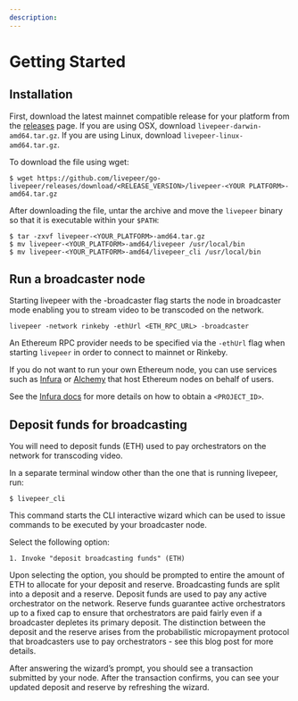 ```yaml
---
description:
---
```


# Getting Started

## Installation

First, download the latest mainnet compatible release for your platform from the
[releases](https://github.com/livepeer/go-livepeer/releases) page. If you are
using OSX, download `livepeer-darwin-amd64.tar.gz`. If you are using Linux,
download `livepeer-linux-amd64.tar.gz`.

To download the file using wget:

```
$ wget https://github.com/livepeer/go-livepeer/releases/download/<RELEASE_VERSION>/livepeer-<YOUR PLATFORM>-amd64.tar.gz
```

After downloading the file, untar the archive and move the `livepeer` binary so
that it is executable within your `$PATH`:

```
$ tar -zxvf livepeer-<YOUR_PLATFORM>-amd64.tar.gz
$ mv livepeer-<YOUR_PLATFORM>-amd64/livepeer /usr/local/bin
$ mv livepeer-<YOUR_PLATFORM>-amd64/livepeer_cli /usr/local/bin
```

## Run a broadcaster node

Starting livepeer with the -broadcaster flag starts the node in broadcaster mode
enabling you to stream video to be transcoded on the network.

`livepeer -network rinkeby -ethUrl <ETH_RPC_URL> -broadcaster`

An Ethereum RPC provider needs to be specified via the `-ethUrl` flag when
starting `livepeer` in order to connect to mainnet or Rinkeby.

If you do not want to run your own Ethereum node, you can use services such as
[Infura](https://infura.io/) or [Alchemy](https://alchemyapi.io/) that host
Ethereum nodes on behalf of users.

See the [Infura docs](https://infura.io/docs/gettingStarted/makeRequests.md) for
more details on how to obtain a `<PROJECT_ID>`.

## Deposit funds for broadcasting

You will need to deposit funds (ETH) used to pay orchestrators on the network
for transcoding video.

In a separate terminal window other than the one that is running livepeer, run:

`$ livepeer_cli`

This command starts the CLI interactive wizard which can be used to issue
commands to be executed by your broadcaster node.

Select the following option:

`1. Invoke "deposit broadcasting funds" (ETH)`

Upon selecting the option, you should be prompted to entire the amount of ETH to
allocate for your deposit and reserve. Broadcasting funds are split into a
deposit and a reserve. Deposit funds are used to pay any active orchestrator on
the network. Reserve funds guarantee active orchestrators up to a fixed cap to
ensure that orchestrators are paid fairly even if a broadcaster depletes its
primary deposit. The distinction between the deposit and the reserve arises from
the probabilistic micropayment protocol that broadcasters use to pay
orchestrators - see this blog post for more details.

After answering the wizard’s prompt, you should see a transaction submitted by
your node. After the transaction confirms, you can see your updated deposit and
reserve by refreshing the wizard.
